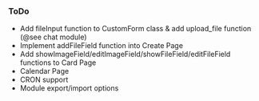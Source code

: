 ### ToDo

* Add fileInput function to CustomForm class & add upload_file function (@see chat module)
* Implement addFileField function into Create Page
* Add showImageField/editImageField/showFileField/editFileField functions to Card Page
* Calendar Page
* CRON support
* Module export/import options
